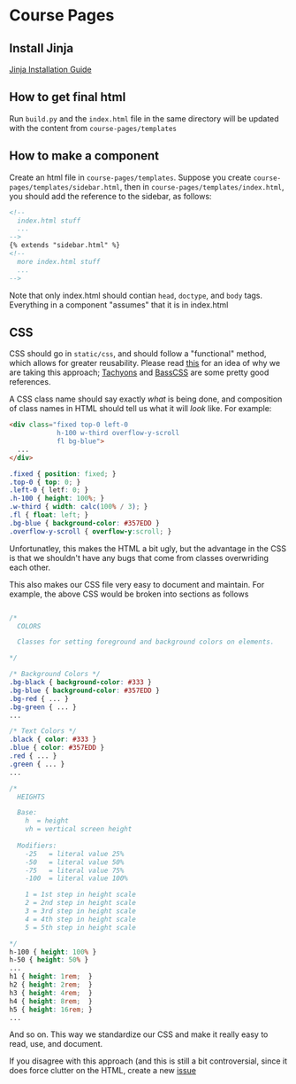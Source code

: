 # Course Pages

## Install Jinja

[Jinja Installation Guide](http://jinja.pocoo.org/docs/dev/intro/#installation)

## How to get final html

Run `build.py` and the `index.html` file in the same directory will be updated with the content
from `course-pages/templates`

## How to make a component 

Create an html file in `course-pages/templates`. Suppose you create `course-pages/templates/sidebar.html`, then in `course-pages/templates/index.html`, you should add the reference to the sidebar, as follows:

```html
<!-- 
  index.html stuff 
  ...
-->
{% extends "sidebar.html" %}
<!-- 
  more index.html stuff
  ...
-->
```

Note that only index.html should contian `head`, `doctype`, and `body` tags. Everything in a 
component "assumes" that it is in index.html

## CSS

CSS should go in `static/css`, and should follow a "functional" method, which allows for
greater reusability. Please read [this](http://mrmrs.io/writing/2016/03/24/scalable-css/)
for an idea of why we are taking this approach; [Tachyons](http://tachyons.io) and [BassCSS](http://basscss.com/)
are some pretty good references.

A CSS class name should say exactly _what_ is being done, and composition of class names
in HTML should tell us what it will _look_ like. For example:

```html
<div class="fixed top-0 left-0
            h-100 w-third overflow-y-scroll
            fl bg-blue">
  ...
</div>
```

```css
.fixed { position: fixed; }
.top-0 { top: 0; }
.left-0 { letf: 0; }
.h-100 { height: 100%; }
.w-third { width: calc(100% / 3); }
.fl { float: left; }
.bg-blue { background-color: #357EDD }
.overflow-y-scroll { overflow-y:scroll; }
```

Unfortunatley, this makes the HTML a bit ugly, but the advantage
in the CSS is that we shouldn't have any bugs that come from classes
overwriding each other.

This also makes our CSS file very easy to document and maintain. For example, the
above CSS would be broken into sections as follows

```css

/*
  COLORS

  Classes for setting foreground and background colors on elements.

*/

/* Background Colors */
.bg-black { background-color: #333 }
.bg-blue { background-color: #357EDD }
.bg-red { ... }
.bg-green { ... }
...

/* Text Colors */
.black { color: #333 }
.blue { color: #357EDD }
.red { ... }
.green { ... }
...

/*
  HEIGHTS

  Base:
    h  = height
    vh = vertical screen height
  
  Modifiers:
    -25   = literal value 25%
    -50   = literal value 50%
    -75   = literal value 75%
    -100  = literal value 100%

    1 = 1st step in height scale
    2 = 2nd step in height scale
    3 = 3rd step in height scale
    4 = 4th step in height scale
    5 = 5th step in height scale

*/
h-100 { height: 100% }
h-50 { height: 50% }
...
h1 { height: 1rem;  }
h2 { height: 2rem;  }
h3 { height: 4rem;  }
h4 { height: 8rem;  }
h5 { height: 16rem; }
...

```

And so on. This way we standardize our CSS and make it really easy to read, use, and document.

If you disagree with this approach (and this is still a bit controversial, since it does force clutter
on the HTML, create a new [issue](https://github.com/uoftweb/CoursePages/issues)
